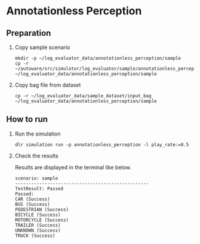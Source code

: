 # Annotationless Perception

## Preparation

1. Copy sample scenario

   ```shell
   mkdir -p ~/log_evaluator_data/annotationless_perception/sample
   cp -r ~/autoware/src/simulator/log_evaluator/sample/annotationless_perception/scenario.yaml ~/log_evaluator_data/annotationless_perception/sample
   ```

2. Copy bag file from dataset

   ```shell
   cp -r ~/log_evaluator_data/sample_dataset/input_bag ~/log_evaluator_data/annotationless_perception/sample
   ```

## How to run

1. Run the simulation

   ```shell
   dlr simulation run -p annotationless_perception -l play_rate:=0.5
   ```

2. Check the results

   Results are displayed in the terminal like below.

   ```shell
   scenario: sample
   --------------------------------------------------
   TestResult: Passed
   Passed:
   CAR (Success)
   BUS (Success)
   PEDESTRIAN (Success)
   BICYCLE (Success)
   MOTORCYCLE (Success)
   TRAILER (Success)
   UNKNOWN (Success)
   TRUCK (Success)
   ```
